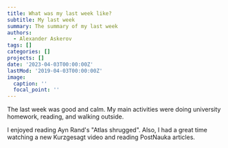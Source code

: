 ```yaml
---
title: What was my last week like?
subtitle: My last week
summary: The summary of my last week
authors:
  - Alexander Askerov
tags: []
categories: []
projects: []
date: '2023-04-03T00:00:00Z'
lastMod: '2019-04-03T00:00:00Z'
image:
  caption: ''
  focal_point: ''
---
```


The last week was good and calm. My main activities were doing university homework, reading, and walking outside.

I enjoyed reading Ayn Rand's "Atlas shrugged". Also, I had a great time watching a new Kurzgesagt video and reading PostNauka articles.
